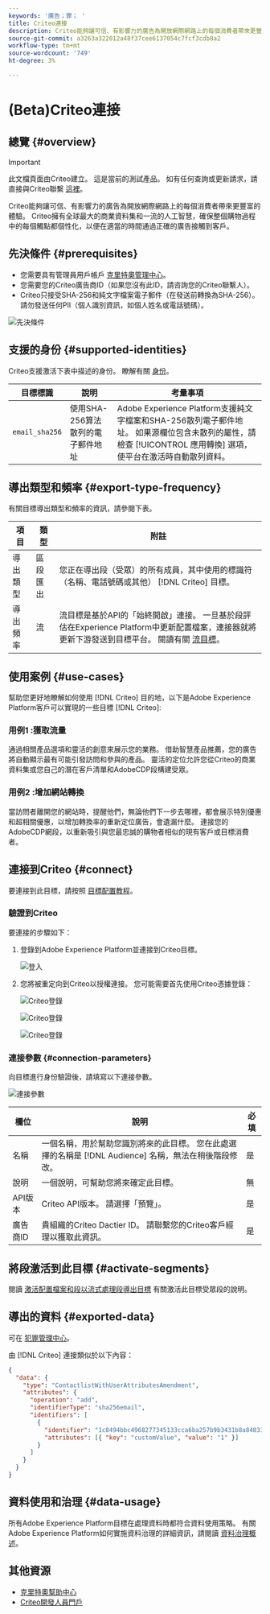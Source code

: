 ```yaml
---
keywords: '廣告；罪； '
title: Criteo連接
description: Criteo能夠讓可信、有影響力的廣告為開放網際網路上的每個消費者帶來更豐富的體驗。 Criteo擁有全球最大的商業資料集和一流的人工智慧，確保整個購物過程中的每個觸點都個性化，以便在適當的時間通過正確的廣告接觸到客戶。
source-git-commit: a3263a322012a48f37cee6137054c7fcf3cdb8a2
workflow-type: tm+mt
source-wordcount: '749'
ht-degree: 3%

---
```



# (Beta)Criteo連接

## 總覽 {#overview}

>[!IMPORTANT]
>
>此文檔頁面由Criteo建立。 這是當前的測試產品。 如有任何查詢或更新請求，請直接與Criteo聯繫 [這裡](mailto:criteoTechnicalPartnerships@criteo.com)。

Criteo能夠讓可信、有影響力的廣告為開放網際網路上的每個消費者帶來更豐富的體驗。 Criteo擁有全球最大的商業資料集和一流的人工智慧，確保整個購物過程中的每個觸點都個性化，以便在適當的時間通過正確的廣告接觸到客戶。

## 先決條件 {#prerequisites}

* 您需要具有管理員用戶帳戶 [克里特奧管理中心](https://marketing.criteo.com)。
* 您需要您的Criteo廣告商ID（如果您沒有此ID，請咨詢您的Criteo聯繫人）。
* Criteo只接受SHA-256和純文字檔案電子郵件（在發送前轉換為SHA-256）。 請勿發送任何PII（個人識別資訊，如個人姓名或電話號碼）。

![先決條件](../../assets/catalog/advertising/criteo/prerequisites.png)

## 支援的身份 {#supported-identities}

Criteo支援激活下表中描述的身份。 瞭解有關 [身份](https://experienceleague.adobe.com/docs/experience-platform/identity/namespaces.html?lang=en#getting-started)。

| 目標標識 | 說明 | 考量事項 |
| --- | --- | --- |
| `email_sha256` | 使用SHA-256算法散列的電子郵件地址 | Adobe Experience Platform支援純文字檔案和SHA-256散列電子郵件地址。 如果源欄位包含未散列的屬性，請檢查 [!UICONTROL 應用轉換] 選項，使平台在激活時自動散列資料。 |

## 導出類型和頻率 {#export-type-frequency}

有關目標導出類型和頻率的資訊，請參閱下表。

| 項目 | 類型 | 附註 |
| --- | --- | --- |
| 導出類型 | 區段匯出 | 您正在導出段（受眾）的所有成員，其中使用的標識符（名稱、電話號碼或其他） [!DNL Criteo] 目標。 |
| 導出頻率 | 流 | 流目標是基於API的「始終開啟」連接。 一旦基於段評估在Experience Platform中更新配置檔案，連接器就將更新下游發送到目標平台。 閱讀有關 [流目標](../../destination-types.md#streaming-destinations)。 |

## 使用案例 {#use-cases}

幫助您更好地瞭解如何使用 [!DNL Criteo] 目的地，以下是Adobe Experience Platform客戶可以實現的一些目標 [!DNL Criteo]:

### 用例1 :獲取流量

通過相關產品選項和靈活的創意來展示您的業務。 借助智慧產品推薦，您的廣告將自動顯示最有可能引發訪問和參與的產品。 靈活的定位允許您從Criteo的商業資料集或您自己的潛在客戶清單和AdobeCDP段構建受眾。

### 用例2 :增加網站轉換

當訪問者離開您的網站時，提醒他們，無論他們下一步去哪裡，都會展示特別優惠和超相關優惠，以增加轉換率的重新定位廣告，會遺漏什麼。 連接您的AdobeCDP網段，以重新吸引與您最忠誠的購物者相似的現有客戶或目標消費者。

## 連接到Criteo {#connect}

要連接到此目標，請按照 [目標配置教程](../../ui/connect-destination.md)。

### 驗證到Criteo

要連接的步驟如下：

1. 登錄到Adobe Experience Platform並連接到Criteo目標。

   ![登入](../../assets/catalog/advertising/criteo/connect-destination.png)

1. 您將被重定向到Criteo以授權連接。 您可能需要首先使用Criteo憑據登錄：

   ![Criteo登錄](../../assets/catalog/advertising/criteo/log-in-1.png)

   ![Criteo登錄](../../assets/catalog/advertising/criteo/log-in-2.png)

   ![Criteo登錄](../../assets/catalog/advertising/criteo/log-in-3.png)


### 連接參數 {#connection-parameters}

向目標進行身份驗證後，請填寫以下連接參數。

![連接參數](../../assets/catalog/advertising/criteo/connection-parameters.png)

| 欄位 | 說明 | 必填 |
| --- | --- | --- |
| 名稱 | 一個名稱，用於幫助您識別將來的此目標。 您在此處選擇的名稱是 [!DNL Audience] 名稱，無法在稍後階段修改。 | 是 |
| 說明 | 一個說明，可幫助您將來確定此目標。 | 無 |
| API版本 | Criteo API版本。 請選擇「預覽」。 | 是 |
| 廣告商ID | 貴組織的Criteo Dactier ID。 請聯繫您的Criteo客戶經理以獲取此資訊。 | 是 |

## 將段激活到此目標 {#activate-segments}

閱讀 [激活配置檔案和段以流式處理段導出目標](../../ui/activate-segment-streaming-destinations.md) 有關激活此目標受眾段的說明。

## 導出的資料 {#exported-data}

可在 [犯罪管理中心](https://marketing.criteo.com/audience-manager/dashboard)。

由 [!DNL Criteo] 連接類似於以下內容：

```json
{ 
  "data": { 
    "type": "ContactlistWithUserAttributesAmendment", 
    "attributes": { 
      "operation": "add", 
      "identifierType": "sha256email", 
      "identifiers": [ 
        { 
          "identifier": "1c8494bbc4968277345133cca6ba257b9b3431b8a84833a99613cf075a62a16d", 
          "attributes": [{ "key": "customValue", "value": "1" }] 
        } 
      ] 
    } 
  } 
} 
```

## 資料使用和治理 {#data-usage}

所有Adobe Experience Platform目標在處理資料時都符合資料使用策略。 有關Adobe Experience Platform如何實施資料治理的詳細資訊，請閱讀 [資料治理概述](https://experienceleague.adobe.com/docs/experience-platform/data-governance/home.html?lang=en)。

## 其他資源

* [克里特奧幫助中心](https://help.criteo.com/kb/en)
* [Criteo開發人員門戶](https://developers.criteo.com/marketing-solutions/v2022.04/reference/modifyaudienceuserswithattributes)
